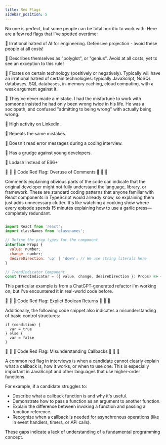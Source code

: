```yaml
---
title: Red Flags
sidebar_position: 5
---
```


No one is perfect, but some people can be total horrific to work with. Here are a few red flags that I've spotted overtime:

🚩 Irrational hatred of AI for engineering. Defensive projection - avoid these people at all costs!

🚩 Describes themselves as "polyglot", or "genius". Avoid at all costs, yet to see an exception to this rule!

🚩 Fixates on certain technology (positively or negatively). Typically will have an irrational hatred of certain technologies: typically JavaScript, NoSQL databases, SQL databases, in-memory caching, cloud computing, with a weak argument against it.

🚩 They've never made a mistake. I had the misfortune to work with someone insisted he had only been wrong twice in his life. He was a sociopath, and confused "admitting to being wrong" with actually being wrong.

🚩 High activity on LinkedIn.

🚩 Repeats the same mistakes.

🚩 Doesn't read error messages during a coding interview.

🚩 Has a grudge against young developers.

🚩 Lodash instead of ES6+

🚩 🚩 🚩 Code Red Flag: Overuse of Comments 🚩 🚩 🚩

Comments explaining obvious parts of the code can indicate that the original developer might not fully understand the language, library, or framework. These are standard coding patterns that anyone familiar with React components in TypeScript would already know, so explaining them just adds unnecessary clutter. It's like watching a cooking show where every episode spends 15 minutes explaining how to use a garlic press—completely redundant.

```javascript

import React from 'react';
import classNames from 'classnames';

// Define the prop types for the component
interface Props {
  value: number;
  change: number;
  desireDirection: 'up' | 'down'; // We use string literals here
}

// TrendIndicator Component
const TrendIndicator = ({ value, change, desireDirection }: Props) => {

```

This particular example is from a ChatGPT-generated refactor I'm working on, but I've encountered it in real-world code before.

🚩 🚩 🚩 Code Red Flag: Explict Boolean Returns 🚩 🚩 🚩

Additionally, the following code snippet also indicates a misunderstanding of basic control structures:

```
if (condition) {
  var = true
} else {
  var = false
}
```

🚩 🚩 🚩 Code Red Flag: Misunderstanding Callbacks 🚩 🚩 🚩

A common red flag in interviews is when a candidate cannot clearly explain what a callback is, how it works, or when to use one. This is especially important in JavaScript and other languages that use higher-order functions.

For example, if a candidate struggles to:

- Describe what a callback function is and why it's useful.
- Demonstrate how to pass a function as an argument to another function.
- Explain the difference between invoking a function and passing a function reference.
- Recognize when a callback is needed for asynchronous operations (like in event handlers, timers, or API calls).

These gaps indicate a lack of understanding of a fundamental programming concept.

